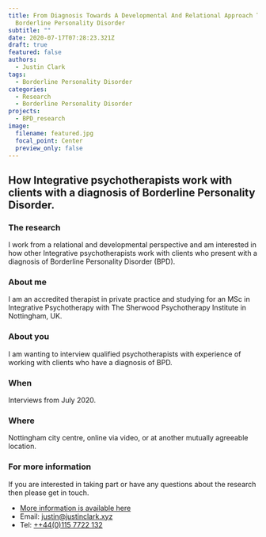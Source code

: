 ```yaml
---
title: From Diagnosis Towards A Developmental And Relational Approach To
  Borderline Personality Disorder
subtitle: ""
date: 2020-07-17T07:28:23.321Z
draft: true
featured: false
authors:
  - Justin Clark
tags:
  - Borderline Personality Disorder
categories:
  - Research
  - Borderline Personality Disorder
projects:
  - BPD_research
image:
  filename: featured.jpg
  focal_point: Center
  preview_only: false
---
```

## How Integrative psychotherapists work with clients with a diagnosis of Borderline Personality Disorder.

### The research
I work from a relational and developmental perspective and am interested in how other Integrative psychotherapists work with clients who present with a diagnosis of Borderline Personality Disorder (BPD).

### About me
I am an accredited therapist in private practice and studying for an MSc in Integrative Psychotherapy with The Sherwood Psychotherapy Institute in Nottingham, UK.

### About you
I am wanting to interview qualified psychotherapists with experience of working with clients who have a diagnosis of BPD.

### When
Interviews from July 2020.

### Where
Nottingham city centre, online via video, or at another mutually agreeable location.

### For more information
If you are interested in taking part or have any questions about the research then please get in touch.

- [More information is available here](https://www.justinclark.xyz/project/bpd_research/)
- Email: [justin@justinclark.xyz](mailto:justin@justinclark.xyz?subject=BPD%20Research%20Project)
- Tel: [++44(0)115 7722 132](tel:00441157722132)